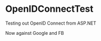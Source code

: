 OpenIDConnectTest
=================

Testing out OpenID Connect from ASP.NET

Now against Google and FB
 

